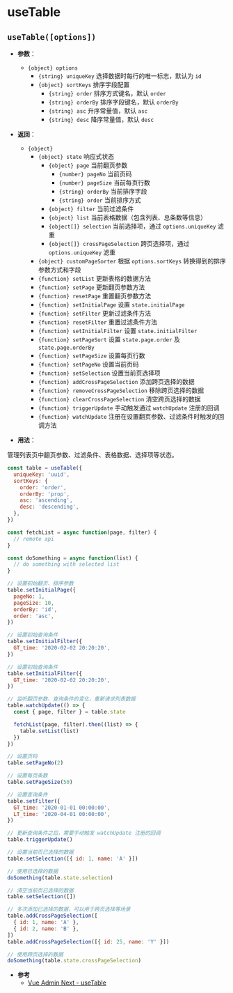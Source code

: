 # useTable

## `useTable([options])`

- **参数**：

  - `{object} options`
    - `{string} uniqueKey` 选择数据时每行的唯一标志，默认为 `id`
    - `{object} sortKeys` 排序字段配置
      - `{string} order` 排序方式键名，默认 `order`
      - `{string} orderBy` 排序字段键名，默认 `orderBy`
      - `{string} asc` 升序常量值，默认 `asc`
      - `{string} desc` 降序常量值，默认 `desc`

- **返回**：

  - `{object}`
    - `{object} state` 响应式状态
      - `{object} page` 当前翻页参数
        - `{number} pageNo` 当前页码
        - `{number} pageSize` 当前每页行数
        - `{string} orderBy` 当前排序字段
        - `{string} order` 当前排序方式
      - `{object} filter` 当前过滤条件
      - `{object} list` 当前表格数据（包含列表、总条数等信息）
      - `{object[]} selection` 当前选择项，通过 `options.uniqueKey` 滤重
      - `{object[]} crossPageSelection` 跨页选择项，通过 `options.uniqueKey` 滤重
    - `{object} customPageSorter` 根据 `options.sortKeys` 转换得到的排序参数方式和字段
    - `{function} setList` 更新表格的数据方法
    - `{function} setPage` 更新翻页参数方法
    - `{function} resetPage` 重置翻页参数方法
    - `{function} setInitialPage` 设置 `state.initialPage`
    - `{function} setFilter` 更新过滤条件方法
    - `{function} resetFilter` 重置过滤条件方法
    - `{function} setInitialFilter` 设置 `state.initialFilter`
    - `{function} setPageSort` 设置 `state.page.order` 及 `state.page.orderBy`
    - `{function} setPageSize` 设置每页行数
    - `{function} setPageNo` 设置当前页码
    - `{function} setSelection` 设置当前页选择项
    - `{function} addCrossPageSelection` 添加跨页选择的数据
    - `{function} removeCrossPageSelection` 移除跨页选择的数据
    - `{function} clearCrossPageSelection` 清空跨页选择的数据
    - `{function} triggerUpdate` 手动触发通过 `watchUpdate` 注册的回调
    - `{function} watchUpdate` 注册在设置翻页参数、过滤条件时触发的回调方法

- **用法**：

管理列表页中翻页参数、过滤条件、表格数据、选择项等状态。

```js
const table = useTable({
  uniqueKey: 'uuid',
  sortKeys: {
    order: 'order',
    orderBy: 'prop',
    asc: 'ascending',
    desc: 'descending',
  },
})

const fetchList = async function(page, filter) {
  // remote api
}

const doSomething = async function(list) {
  // do something with selected list
}

// 设置初始翻页、排序参数
table.setInitialPage({
  pageNo: 1,
  pageSize: 10,
  orderBy: 'id',
  order: 'asc',
})

// 设置初始查询条件
table.setInitialFilter({
  GT_time: '2020-02-02 20:20:20',
})

// 设置初始查询条件
table.setInitialFilter({
  GT_time: '2020-02-02 20:20:20',
})

// 监听翻页参数、查询条件的变化，重新请求列表数据
table.watchUpdate(() => {
  const { page, filter } = table.state

  fetchList(page, filter).then((list) => {
    table.setList(list)
  })
})

// 设置页码
table.setPageNo(2)

// 设置每页条数
table.setPageSize(50)

// 设置查询条件
table.setFilter({
  GT_time: '2020-01-01 00:00:00',
  LT_time: '2020-04-01 00:00:00',
})

// 更新查询条件之后，需要手动触发 watchUpdate 注册的回调
table.triggerUpdate()

// 设置当前页已选择的数据
table.setSelection([{ id: 1, name: 'A' }])

// 使用已选择的数据
doSomething(table.state.selection)

// 清空当前页已选择的数据
table.setSelection([])

// 多次添加已选择的数据，可以用于跨页选择等场景
table.addCrossPageSelection([
  { id: 1, name: 'A' },
  { id: 2, name: 'B' },
])
table.addCrossPageSelection([{ id: 25, name: 'Y' }])

// 使用跨页选择的数据
doSomething(table.state.crossPageSelection)
```

- **参考**
  - [Vue Admin Next - useTable](../../vue-admin-next/guide/table.md#usetable)
